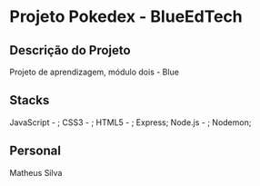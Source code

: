 # Projeto Pokedex - BlueEdTech
## Descrição do Projeto
Projeto de aprendizagem, módulo dois - Blue

## Stacks
JavaScript - <i class="fa-brands fa-js"></i>;
CSS3 - <i class="fa-brands fa-css3-alt"></i>;
HTML5 - <i class="fa-brands fa-html5"></i>;
Express;
Node.js - <i class="fa-brands fa-node"></i>;
Nodemon;

## Personal
Matheus Silva
